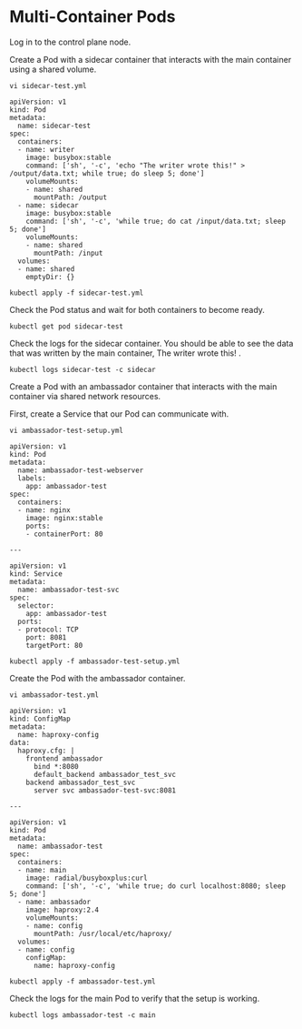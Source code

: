 # Multi-Container Pods
Log in to the control plane node.

Create a Pod with a sidecar container that interacts with the main container using a shared volume.
```shell
vi sidecar-test.yml
```
```shell
apiVersion: v1
kind: Pod
metadata:
  name: sidecar-test
spec:
  containers:
  - name: writer
    image: busybox:stable
    command: ['sh', '-c', 'echo "The writer wrote this!" > /output/data.txt; while true; do sleep 5; done']
    volumeMounts:
    - name: shared
      mountPath: /output
  - name: sidecar
    image: busybox:stable
    command: ['sh', '-c', 'while true; do cat /input/data.txt; sleep 5; done']
    volumeMounts:
    - name: shared
      mountPath: /input
  volumes:
  - name: shared
    emptyDir: {}
```
```shell
kubectl apply -f sidecar-test.yml
```
Check the Pod status and wait for both containers to become ready.
```shell
kubectl get pod sidecar-test
```
Check the logs for the sidecar container. You should be able to see the data that was written by the main container, The writer
wrote this! .
```shell
kubectl logs sidecar-test -c sidecar
```
Create a Pod with an ambassador container that interacts with the main container via shared network resources.

First, create a Service that our Pod can communicate with.
```shell
vi ambassador-test-setup.yml
```
```shell
apiVersion: v1
kind: Pod
metadata:
  name: ambassador-test-webserver
  labels:
    app: ambassador-test
spec:
  containers:
  - name: nginx
    image: nginx:stable
    ports:
    - containerPort: 80

---

apiVersion: v1
kind: Service
metadata:
  name: ambassador-test-svc
spec:
  selector:
    app: ambassador-test
  ports:
  - protocol: TCP
    port: 8081
    targetPort: 80
```
```shell
kubectl apply -f ambassador-test-setup.yml
```
Create the Pod with the ambassador container.
```shell
vi ambassador-test.yml
```
```shell
apiVersion: v1
kind: ConfigMap
metadata:
  name: haproxy-config
data:
  haproxy.cfg: |
    frontend ambassador
      bind *:8080
      default_backend ambassador_test_svc
    backend ambassador_test_svc
      server svc ambassador-test-svc:8081

---

apiVersion: v1
kind: Pod
metadata:
  name: ambassador-test
spec:
  containers:
  - name: main
    image: radial/busyboxplus:curl
    command: ['sh', '-c', 'while true; do curl localhost:8080; sleep 5; done']
  - name: ambassador
    image: haproxy:2.4
    volumeMounts:
    - name: config
      mountPath: /usr/local/etc/haproxy/
  volumes:
  - name: config
    configMap:
      name: haproxy-config
```
```shell
kubectl apply -f ambassador-test.yml
```
Check the logs for the main Pod to verify that the setup is working.
```shell
kubectl logs ambassador-test -c main
```
